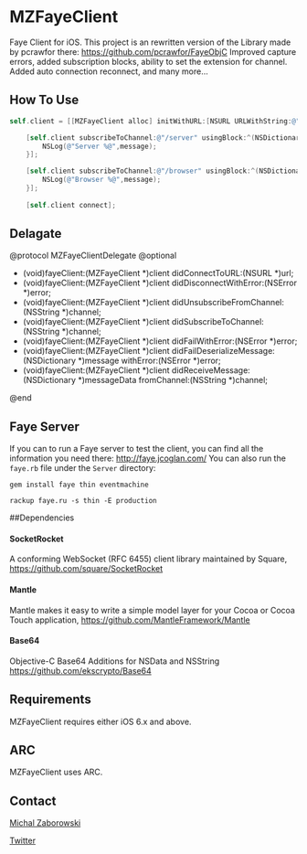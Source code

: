 MZFayeClient
===========

Faye Client for iOS. 
This project is an rewritten version of the Library made by pcrawfor there: <https://github.com/pcrawfor/FayeObjC>
Improved capture errors, added subscription blocks, ability to set the extension for channel.
Added auto connection reconnect, and many more...

## How To Use

``` objective-c
self.client = [[MZFayeClient alloc] initWithURL:[NSURL URLWithString:@"ws://localhost:9292/faye"]];

    [self.client subscribeToChannel:@"/server" usingBlock:^(NSDictionary *message) {
        NSLog(@"Server %@",message);
    }];

    [self.client subscribeToChannel:@"/browser" usingBlock:^(NSDictionary *message) {
        NSLog(@"Browser %@",message);
    }];
    
    [self.client connect];
```

## Delagate


@protocol MZFayeClientDelegate <NSObject>
@optional

- (void)fayeClient:(MZFayeClient *)client didConnectToURL:(NSURL *)url;
- (void)fayeClient:(MZFayeClient *)client didDisconnectWithError:(NSError *)error;
- (void)fayeClient:(MZFayeClient *)client didUnsubscribeFromChannel:(NSString *)channel;
- (void)fayeClient:(MZFayeClient *)client didSubscribeToChannel:(NSString *)channel;
- (void)fayeClient:(MZFayeClient *)client didFailWithError:(NSError *)error;
- (void)fayeClient:(MZFayeClient *)client didFailDeserializeMessage:(NSDictionary *)message
         withError:(NSError *)error;
- (void)fayeClient:(MZFayeClient *)client didReceiveMessage:(NSDictionary *)messageData fromChannel:(NSString *)channel;

@end


## Faye Server
If you can to run a Faye server to test the client, you can find all the information you need there: <http://faye.jcoglan.com/>
You can also run the `faye.rb` file under the `Server` directory:

```
gem install faye thin eventmachine

rackup faye.ru -s thin -E production
```

##Dependencies
#### SocketRocket
A conforming WebSocket (RFC 6455) client library maintained by Square, 
<https://github.com/square/SocketRocket>

#### Mantle
Mantle makes it easy to write a simple model layer for your Cocoa or Cocoa Touch application, 
<https://github.com/MantleFramework/Mantle>

#### Base64
Objective-C Base64 Additions for NSData and NSString
<https://github.com/ekscrypto/Base64>

## Requirements

MZFayeClient requires either iOS 6.x and above.

## ARC

MZFayeClient uses ARC.

## Contact

[Michal Zaborowski](http://github.com/m1entus)

[Twitter](https://twitter.com/iMientus) 

